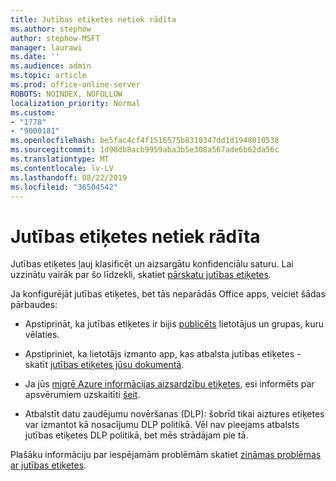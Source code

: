 ```yaml
---
title: Jutības etiķetes netiek rādīta
ms.author: stephow
author: stephow-MSFT
manager: laurawi
ms.date: ''
ms.audience: admin
ms.topic: article
ms.prod: office-online-server
ROBOTS: NOINDEX, NOFOLLOW
localization_priority: Normal
ms.custom:
- "1778"
- "9000181"
ms.openlocfilehash: be5fac4cf4f1516575b8310347dd1d1948010538
ms.sourcegitcommit: 1d98db8acb9959aba3b5e308a567ade6b62da56c
ms.translationtype: MT
ms.contentlocale: lv-LV
ms.lasthandoff: 08/22/2019
ms.locfileid: "36504542"
---
```

# <a name="sensitivity-labels-not-appearing"></a>Jutības etiķetes netiek rādīta

Jutības etiķetes ļauj klasificēt un aizsargātu konfidenciālu saturu. Lai uzzinātu vairāk par šo līdzekli, skatiet [pārskatu jutības etiķetes](https://docs.microsoft.com/office365/securitycompliance/sensitivity-labels).

Ja konfigurējāt jutības etiķetes, bet tās neparādās Office apps, veiciet šādas pārbaudes:

- Apstiprināt, ka jutības etiķetes ir bijis [publicēts](https://docs.microsoft.com/Office365/SecurityCompliance/sensitivity-labels#what-label-policies-can-do) lietotājus un grupas, kuru vēlaties.

- Apstipriniet, ka lietotājs izmanto app, kas atbalsta jutības etiķetes - skatīt [jutības etiķetes jūsu dokumentā](https://support.office.com/article/apply-sensitivity-labels-to-your-documents-and-email-within-office-2f96e7cd-d5a4-403b-8bd7-4cc636bae0f9?ad=US&ui=en-US&rs=en-US#bkmk_whereavailable).

- Ja jūs [migrē Azure informācijas aizsardzību etiķetes](https://docs.microsoft.com/azure/information-protection/configure-policy-migrate-labels), esi informēts par apsvērumiem uzskaitīti [šeit](https://docs.microsoft.com/azure/information-protection/configure-policy-migrate-labels#considerations-for-unified-labels).

- Atbalstīt datu zaudējumu novēršanas (DLP): šobrīd tikai aiztures etiķetes var izmantot kā nosacījumu DLP politikā.  Vēl nav pieejams atbalsts jutības etiķetes DLP politikā, bet mēs strādājam pie tā.

Plašāku informāciju par iespējamām problēmām skatiet [zināmas problēmas ar jutības etiķetes](https://support.office.com/article/known-issues-with-sensitivity-labels-in-office-b169d687-2bbd-4e21-a440-7da1b2743edc?ui=en-US&rs=en-US&ad=US).